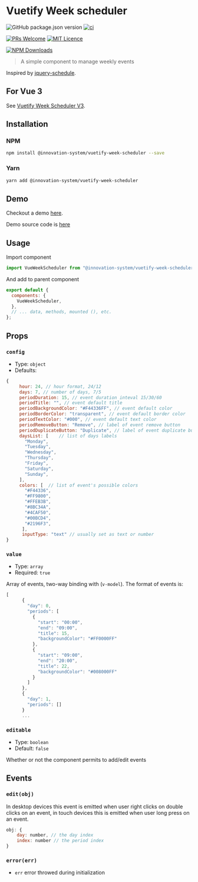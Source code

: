 # Vuetify Week scheduler

![GitHub package.json version](https://img.shields.io/github/package-json/v/innovation-system/vuetify-week-scheduler)
[![ci](https://github.com/innovation-system/vuetify-week-scheduler/actions/workflows/ci.yml/badge.svg)](https://github.com/innovation-system/vuetify-week-scheduler/actions/workflows/ci.yml)

[![PRs Welcome](https://img.shields.io/badge/PRs-welcome-brightgreen.svg?style=flat-square)](http://makeapullrequest.com)
[![MIT Licence](https://badges.frapsoft.com/os/mit/mit.png)](https://opensource.org/licenses/mit-license.php)

[![NPM Downloads](https://img.shields.io/npm/dm/vuetify-week-scheduler.svg?style=flat)](https://www.npmjs.com/package/vuetify-week-scheduler)

> A simple component to manage weekly events

Inspired by [jquery-schedule](https://github.com/Yehzuna/jquery-schedule).

## For Vue 3

See [Vuetify Week Scheduler V3](https://github.com/innovation-system/vuetify-week-scheduler-v3).

## Installation

### NPM

```bash
npm install @innovation-system/vuetify-week-scheduler --save
```

### Yarn

```bash
yarn add @innovation-system/vuetify-week-scheduler
```

## Demo

Checkout a demo [here](https://innovation-system.github.io/vuetify-week-scheduler/).

Demo source code is [here](/dev/)

## Usage

Import component

```javascript
import VueWeekScheduler from "@innovation-system/vuetify-week-scheduler";
```

And add to parent component

```javascript
export default {
  components: {
    VueWeekScheduler,
  },
  // ... data, methods, mounted (), etc.
};
```

## Props

### `config`

- Type: `object`
- Defaults:

```javascript
{
     hour: 24, // hour format, 24/12
     days: 7, // number of days, 7/5
     periodDuration: 15, // event duration inteval 15/30/60
     periodTitle: "", // event default title
     periodBackgroundColor: "#F44336FF", // event default color
     periodBorderColor: "transparent", // event default border color
     periodTextColor: "#000", // event default text color
     periodRemoveButton: "Remove", // label of event remove button
     periodDuplicateButton: "Duplicate", // label of event duplicate button
     daysList: [    // list of days labels
       "Monday",
       "Tuesday",
       "Wednesday",
       "Thursday",
       "Friday",
       "Saturday",
       "Sunday",
     ],
     colors: [  // list of event's possible colors
       "#F44336",
       "#FF9800",
       "#FFEB3B",
       "#8BC34A",
       "#4CAF50",
       "#00BCD4",
       "#2196F3",
      ],
      inputType: "text" // usually set as text or number
}
```

### `value`

- Type: `array`
- Required: `true`

Array of events, two-way binding with (`v-model`). The format of events is:

```js
[
      {
        "day": 0,
        "periods": [
          {
            "start": "00:00",
            "end": "09:00",
            "title": 15,
            "backgroundColor": "#FF0000FF"
          },
          {
            "start": "09:00",
            "end": "20:00",
            "title": 22,
            "backgroundColor": "#008000FF"
          }
        ]
      },
      {
        "day": 1,
        "periods": []
      }
      ...
```

### `editable`

- Type: `boolean`
- Default: `false`

Whether or not the component permits to add/edit events

## Events

### `edit(obj)`

In desktop devices this event is emitted when user right clicks on double clicks on an event, in touch devices this is emitted when user long press on an event.

```javascript
obj: {
    day: number, // the day index
    index: number // the period index
}
```

### `error(err)`

- `err` error throwed during initialization
